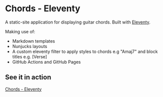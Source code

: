 # Chords - Eleventy
A static-site application for displaying guitar chords. Built with [Eleventy](https://www.11ty.dev/).

Making use of:
- Markdown templates
- Nunjucks layouts
- A custom eleventy filter to apply styles to chords e.g "Amaj7" and block titles e.g. \[Verse\]
- GitHub Actions and GitHub Pages

## See it in action
[Chords - Eleventy](https://emilkloeden.github.io/chords-eleventy/)
